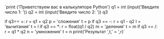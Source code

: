 `print ('Приветствуем вас в калькуляторе Python')
q1 = int (input('Введите число 1: '))
q2 = int (input('Введите число 2: '))
q3

if q3== +:
r = q1 + q2
p = 'сложения'
t = p
if q3 == -:
r = q1 - q2
l = 'вычитания'
t = l
if q3 == *:
r = float(q1 / q2)
m = 'деления'
t = m
if q3 == /:
r = q1 * q2
n = 'умножения'
t = n
print('Результат ',t,' = ',r)`

